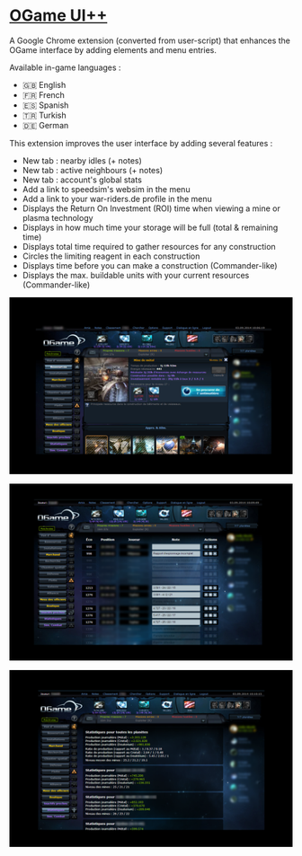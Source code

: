 # [OGame UI++](https://chrome.google.com/webstore/detail/ogame-ui++/nhbgpipnadhelnecpcjcikbnedilhddf)

A Google Chrome extension (converted from user-script) that enhances the OGame interface by adding elements and menu entries.

Available in-game languages :
 - :gb: English
 - :fr: French
 - :es: Spanish
 - :tr: Turkish
 - :de: German

This extension improves the user interface by adding several features :
 - New tab : nearby idles (+ notes)
 - New tab : active neighbours (+ notes)
 - New tab : account's global stats
 - Add a link to speedsim's websim in the menu
 - Add a link to your war-riders.de profile in the menu
 - Displays the Return On Investment (ROI) time when viewing a mine or plasma technology
 - Displays in how much time your storage will be full (total & remaining time)
 - Displays total time required to gather resources for any construction
 - Circles the limiting reagent in each construction
 - Displays time before you can make a construction (Commander-like)
 - Displays the max. buildable units with your current resources (Commander-like)

![Screenshot 1](1.png)

![Screenshot 2](2.png)

![Screenshot 3](3.png)
